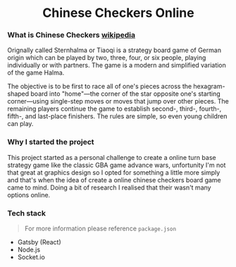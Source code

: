 <h1 align="center">
  Chinese Checkers Online
</h1>

### What is Chinese Checkers [wikipedia](https://en.wikipedia.org/wiki/Chinese_checkers)

Orignally called Sternhalma or Tiaoqi is a strategy board game of German origin which can be played by two, three, four, or six people, playing individually or with partners. The game is a modern and simplified variation of the game Halma.

The objective is to be first to race all of one's pieces across the hexagram-shaped board into "home"—the corner of the star opposite one's starting corner—using single-step moves or moves that jump over other pieces. The remaining players continue the game to establish second-, third-, fourth-, fifth-, and last-place finishers. The rules are simple, so even young children can play.

### Why I started the project

This project started as a personal challenge to create a online turn base strategy game like the classic GBA game advance wars, unfortunity I'm not that great at graphics design so I opted for something a little more simply and that's when the idea of create a online chinese checkers board game came to mind. Doing a bit of research I realised that their wasn't many options online.


### Tech stack

> For more information please reference `package.json`

- Gatsby (React)
- Node.js
- Socket.io